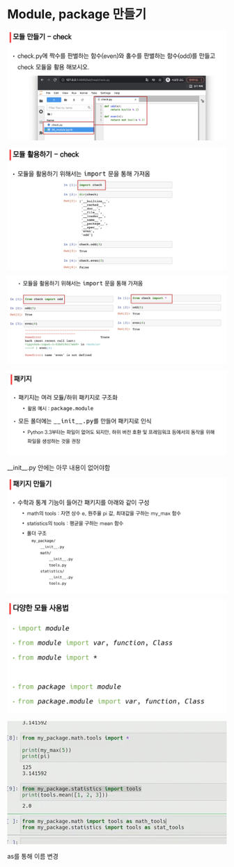 # Module, package 만들기

![image-20210728102218616](photo\image-20210728102218616.png)

![image-20210728102240021](photo\image-20210728102240021.png)

![image-20210728102257845](photo\image-20210728102257845.png)

![image-20210728102355312](photo\image-20210728102355312.png)

\_\_init\__.py 안에는 아무 내용이 없어야함

![image-20210728102409301](photo\image-20210728102409301.png)

![image-20210728102423865](photo\image-20210728102423865.png)

![image-20210728103906301](photo/image-20210728103906301.png)

as를 통해 이름 변경

